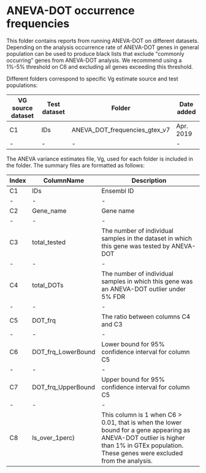 # ANEVA-DOT occurrence frequencies
This folder contains reports from running ANEVA-DOT on different datasets. Depending on the analysis occurrence rate of ANEVA-DOT genes in general population can be used to produce black lists that exclude "commonly occurring" genes from ANEVA-DOT analysis. We recommend using a 1%-5% threshold on C6 and excluding all genes exceeding this threshold. 

Different folders correspond to specific Vg estimate source and test populations:

|VG source dataset | Test dataset | Folder |Date added|
|- | - | - |-|
|C1 | IDs | ANEVA_DOT_frequencies_gtex_v7|Apr. 2019|
|- | - | - |-|


The ANEVA variance estimates file, Vg, used for each folder is included in the folder. The summary files are formatted as follows:

|Index | ColumnName | Description |
|- | - | - |
|C1 | IDs | Ensembl ID|
|- | - | - |
C2 | Gene_name | Gene name|
|- | - | - |
C3 | total_tested | The number of individual samples in the dataset in which this gene was tested by ANEVA-DOT|
|- | - | - |
C4 | total_DOTs | The number of individual samples in which this gene was an ANEVA-DOT outlier under 5% FDR|
|- | - | - |
C5 | DOT_frq | The ratio between columns C4 and C3|
|- | - | - |
C6 | DOT_frq_LowerBound | Lower bound for 95% confidence interval for column C5 |
|- | - | - |
C7 | DOT_frq_UpperBound | Upper bound for 95% confidence interval for column C5 |
|- | - | - |
C8 | Is_over_1perc) | This column is 1 when C6 > 0.01, that is when the lower bound for a gene appearing as ANEVA-DOT outlier is higher than 1% in GTEx population. These genes were excluded from the analysis.|
